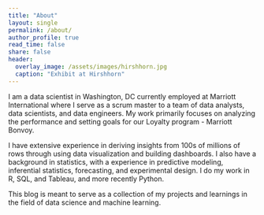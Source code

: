 ```yaml
---
title: "About"
layout: single
permalink: /about/
author_profile: true
read_time: false
share: false
header:
  overlay_image: /assets/images/hirshhorn.jpg
  caption: "Exhibit at Hirshhorn"
---
```



I am a data scientist in Washington, DC currently employed at Marriott International where I serve as a scrum master to a team of data analysts, data scientists, and data engineers. My work primarily focuses on analyzing the performance and setting goals for our Loyalty program - Marriott Bonvoy.

I have extensive experience in deriving insights from 100s of millions of rows through using data visualization and building dashboards. I also have a background in statistics, with a experience in predictive modeling, inferential statistics, forecasting, and experimental design. I do my work in R, SQL, and Tableau, and more recently Python.

This blog is meant to serve as a collection of my projects and learnings in the field of data science and machine learning.
